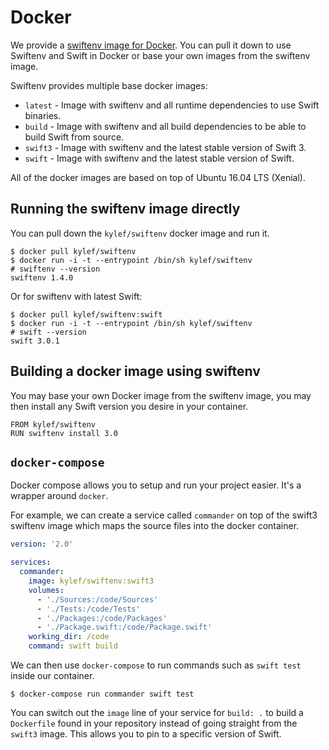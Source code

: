 # Docker

We provide a [swiftenv image for
Docker](https://hub.docker.com/r/kylef/swiftenv/). You can pull it down to use
Swiftenv and Swift in Docker or base your own images from the swiftenv image.

Swiftenv provides multiple base docker images:

- `latest` - Image with swiftenv and all runtime dependencies to use Swift binaries.
- `build` - Image with swiftenv and all build dependencies to be able to build Swift from source.
- `swift3` - Image with swiftenv and the latest stable version of Swift 3.
- `swift` - Image with swiftenv and the latest stable version of Swift.

All of the docker images are based on top of Ubuntu 16.04 LTS (Xenial).

## Running the swiftenv image directly

You can pull down the `kylef/swiftenv` docker image and run it.

```shell
$ docker pull kylef/swiftenv
$ docker run -i -t --entrypoint /bin/sh kylef/swiftenv
# swiftenv --version
swiftenv 1.4.0
```

Or for swiftenv with latest Swift:

```shell
$ docker pull kylef/swiftenv:swift
$ docker run -i -t --entrypoint /bin/sh kylef/swiftenv
# swift --version
swift 3.0.1
```

## Building a docker image using swiftenv

You may base your own Docker image from the swiftenv image, you may then
install any Swift version you desire in your container.

```
FROM kylef/swiftenv
RUN swiftenv install 3.0
```

## `docker-compose`

Docker compose allows you to setup and run your project easier. It's a wrapper
around `docker`.

For example, we can create a service called `commander` on top of the swift3
swiftenv image which maps the source files into the docker container.

```yaml
version: '2.0'

services:
  commander:
    image: kylef/swiftenv:swift3
    volumes:
      - './Sources:/code/Sources'
      - './Tests:/code/Tests'
      - './Packages:/code/Packages'
      - './Package.swift:/code/Package.swift'
    working_dir: /code
    command: swift build
```

We can then use `docker-compose` to run commands such as `swift test` inside
our container.

```shell
$ docker-compose run commander swift test
```

You can switch out the `image` line of your service for `build: .` to build a
`Dockerfile` found in your repository instead of going straight from the
`swift3` image. This allows you to pin to a specific version of Swift.
